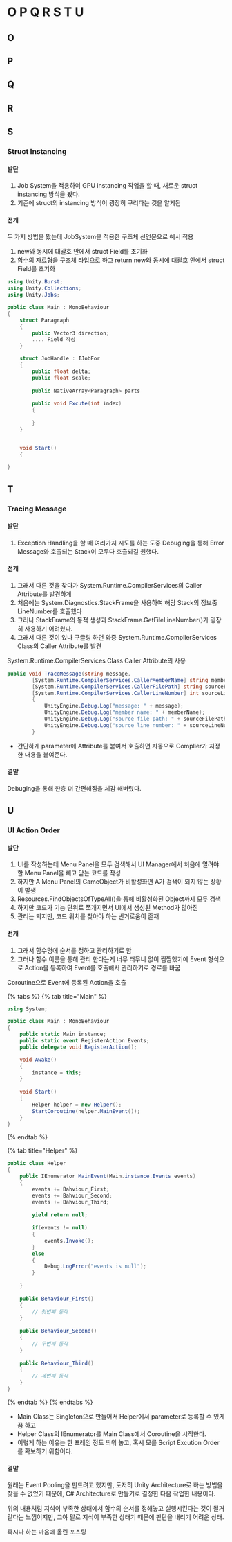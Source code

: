 # O P Q R S T U

## O 

## P 

## Q 

## R 

## S 

### Struct Instancing

#### 발단

1. Job System을 적용하여 GPU instancing 작업을 할 때, 새로운 struct instancing 방식을 봤다.
2. 기존에 struct의 instancing 방식이 굉장히 구리다는 것을 알게됨

#### 전개

두 가지 방법을 봤는데 JobSystem을 적용한 구조체 선언문으로 예시 적용

1. new와 동시에 대괄호 안에서 struct Field를 초기화
2. 함수의 자료형을 구조체 타입으로 하고 return new와 동시에 대괄호 안에서 struct Field를 초기화

```csharp
using Unity.Burst;
using Unity.Collections;
using Unity.Jobs;

public class Main : MonoBehaviour
{
    struct Paragraph
    {
        public Vector3 direction;
        .... Field 작성
    }

    struct JobHandle : IJobFor
    {
        public float delta;
        public float scale;
        
        public NativeArray<Paragraph> parts
        
        public void Excute(int index)
        {
            
        }
    }


    void Start()
    {
    
}
```

## T 

### Tracing Message

#### 발단

1. Exception Handling을 할 때 여러가지 시도를 하는 도중 Debuging을 통해 Error Message와 호출되는 Stack이 모두다 호출되길 원했다.



#### 전개 

1. 그래서 다른 것을 찾다가 System.Runtime.CompilerServices의 Caller Attribute를 발견하게 
2. 처음에는 System.Diagnostics.StackFrame을 사용하여 해당 Stack의 정보중 LineNumber를 호출했다
3. 그러나 StackFrame의 동적 생성과 StackFrame.GetFileLineNumber\(\)가 굉장히 사용하기 어려웠다.
4. 그래서 다른 것이 있나 구글링 하던 와중 System.Runtime.CompilerServices Class의 Caller Attribute를 발견

System.Runtime.CompilerServices Class Caller Attribute의 사용

```csharp
public void TraceMessage(string message,
        [System.Runtime.CompilerServices.CallerMemberName] string memberName = "",
        [System.Runtime.CompilerServices.CallerFilePath] string sourceFilePath = "",
        [System.Runtime.CompilerServices.CallerLineNumber] int sourceLineNumber = 0)
        {
            UnityEngine.Debug.Log("message: " + message);
            UnityEngine.Debug.Log("member name: " + memberName);
            UnityEngine.Debug.Log("source file path: " + sourceFilePath);
            UnityEngine.Debug.Log("source line number: " + sourceLineNumber);
        }
```

* 간단하게 parameter에 Attribute를 붙여서 호출하면 자동으로 Complier가 지정한 내용을 붙여준다.



#### 결말

Debuging을 통해 한층 더 간편해짐을 체감 해버렸다.

## U

### UI Action Order

#### 발단

1. UI를 작성하는데 Menu Panel을 모두 검색해서 UI Manager에서 처음에 열려야 할 Menu Panel을 빼고 닫는 코드를 작성
2. 하지만 A Menu Panel의 GameObject가 비활성화면 A가 검색이 되지 않는 상황이 발생
3. Resources.FindObjectsOfTypeAll\(\)을 통해 비활성화된 Object까지 모두 검색
4. 하지만 코드가 기능 단위로 쪼개지면서 UI에서 생성된 Method가 많아짐
5. 관리는 되지만, 코드 위치를 찾아야 하는 번거로움이 존재

#### 전개 

1. 그래서 함수명에 순서를 정하고 관리하기로 함
2. 그러나 함수 이름을 통해 관리 한다는게 너무 터무니 없이 찜찜했기에 Event 형식으로 Action을 등록하여 Event를 호출해서 관리하기로 경로를 바꿈

Coroutine으로 Event에 등록된 Action을 호출

{% tabs %}
{% tab title="Main" %}
```csharp
using System;

public class Main : MonoBehaviour
{
    public static Main instance;
    public static event RegisterAction Events;
    public delegate void RegisterAction();

    void Awake()
    {
        instance = this;
    }    
    
    void Start()
    {
        Helper helper = new Helper();
        StartCoroutine(helper.MainEvent());
    }
}
```
{% endtab %}

{% tab title="Helper" %}
```csharp
public class Helper
{
    public IEnumerator MainEvent(Main.instance.Events events)
    {
        events += Bahviour_First;
        events += Bahviour_Second;
        events += Bahviour_Third;
        
        yield return null;
        
        if(events != null)
        {
            events.Invoke();
        }
        else
        {
            Debug.LogError("events is null");
        }
        
    }
    
    public Behaviour_First()
    {
        // 첫번째 동작
    }
    
    public Behaviour_Second()
    {
        // 두번째 동작
    }
    
    public Behaviour_Third()
    {
        // 세번째 동작
    }
}
```
{% endtab %}
{% endtabs %}

* Main Class는 Singleton으로 만들어서 Helper에서 parameter로 등록할 수 있게끔 하고
* Helper Class의 IEnumerator를 Main Class에서 Coroutine을 시작한다.
* 이렇게 하는 이유는 한 프레임 정도 띄워 놓고, 혹시 모를 Script Excution Order를 확보하기 위함이다.

#### 결말 

원래는 Event Pooling을 만드려고 했지만, 도저히 Unity Architecture로 하는 방법을 찾을 수 없었기 때문에, C\# Architecture로 만들기로 결정한 다음 작업한 내용이다.

위의 내용처럼 지식이 부족한 상태에서 함수의 순서를 정해놓고 실행시킨다는 것이 될거 같다는 느낌이지만, 그야 말로 지식이 부족한 상태기 때문에 판단을 내리기 어려운 상태.

혹시나 하는 마음에 올린 포스팅

